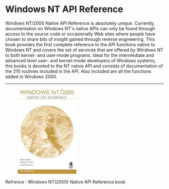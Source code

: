 # Windows NT API Reference



Windows NT/2000 Native API Reference is absolutely unique. Currently, documentation on WIndows NT's native APIs can only be found through access to the source code or occasionally Web sites where people have chosen to share bits of insight gained through reverse engineering. This book provides the first complete reference to the API functions native to Windows NT and covers the set of services that are offered by Windows NT to both kernel- and user-mode programs. Ideal for the intermediate and advanced level user- and kernel-mode developers of Windows systems, this books is devoted to the NT native API and consists of documentation of the 210 routines included in the API. Also included are all the functions added in Windows 2000.

***

<figure><img src="../../.gitbook/assets/Untitled (1).jpeg" alt=""><figcaption></figcaption></figure>

Refrence : Windows NT(2000) Native API Reference book

